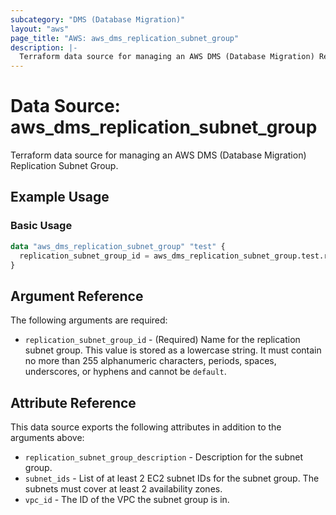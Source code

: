 ```yaml
---
subcategory: "DMS (Database Migration)"
layout: "aws"
page_title: "AWS: aws_dms_replication_subnet_group"
description: |-
  Terraform data source for managing an AWS DMS (Database Migration) Replication Subnet Group.
---
```


# Data Source: aws_dms_replication_subnet_group

Terraform data source for managing an AWS DMS (Database Migration) Replication Subnet Group.

## Example Usage

### Basic Usage

```terraform
data "aws_dms_replication_subnet_group" "test" {
  replication_subnet_group_id = aws_dms_replication_subnet_group.test.replication_subnet_group_id
}
```

## Argument Reference

The following arguments are required:

* `replication_subnet_group_id` - (Required) Name for the replication subnet group. This value is stored as a lowercase string. It must contain no more than 255 alphanumeric characters, periods, spaces, underscores, or hyphens and cannot be `default`.

## Attribute Reference

This data source exports the following attributes in addition to the arguments above:

* `replication_subnet_group_description` - Description for the subnet group.
* `subnet_ids` - List of at least 2 EC2 subnet IDs for the subnet group. The subnets must cover at least 2 availability zones.
* `vpc_id` - The ID of the VPC the subnet group is in.
